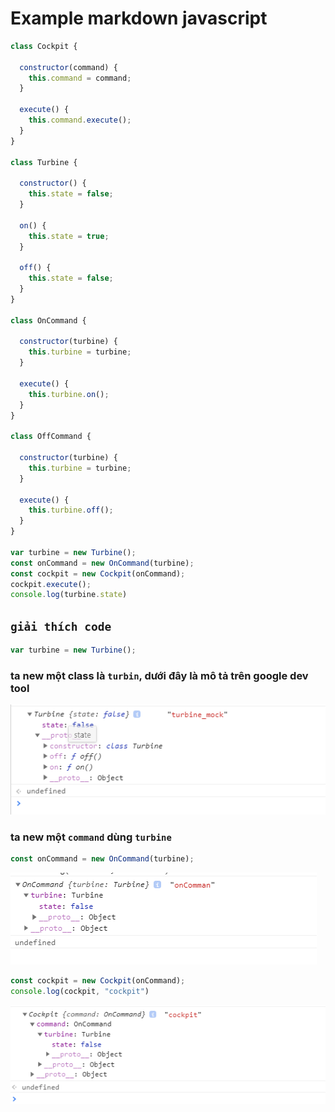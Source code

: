 # Example markdown javascript 
```javascript
class Cockpit {

  constructor(command) {
    this.command = command;
  }

  execute() {
    this.command.execute();
  }
}

class Turbine {

  constructor() {
    this.state = false;
  }

  on() {
    this.state = true;
  }

  off() {
    this.state = false;
  }
}

class OnCommand {

  constructor(turbine) {
    this.turbine = turbine;
  }

  execute() {
    this.turbine.on();
  }
}

class OffCommand {

  constructor(turbine) {
    this.turbine = turbine;
  }

  execute() {
    this.turbine.off();
  }
}

var turbine = new Turbine();
const onCommand = new OnCommand(turbine);
const cockpit = new Cockpit(onCommand);
cockpit.execute();
console.log(turbine.state)
```
## `giải thích code`

``` javascript
var turbine = new Turbine();
```

### ta new một class là `turbin`, dưới đây là mô tả trên google dev tool

![ScreenShot](../../image/turbine_class.png)

### ta new một `command` dùng `turbine`
``` javascript
const onCommand = new OnCommand(turbine);
```
![ScreenShot](../../image/new_command.png)

``` javascript
const cockpit = new Cockpit(onCommand);
console.log(cockpit, "cockpit")
```
![ScreenShot](../../image/cockpit_class.png)